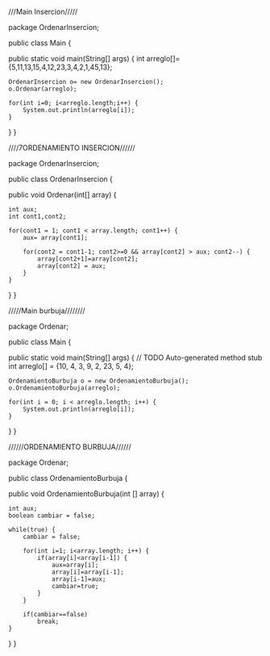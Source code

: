 ///Main Insercion/////

package OrdenarInsercion;

public class Main {

public static void main(String[] args) {
	int arreglo[]= {5,11,13,15,4,12,23,3,4,2,1,45,13};
	
	OrdenarInsercion o= new OrdenarInsercion();
	o.Ordenar(arreglo);
	
	for(int i=0; i<arreglo.length;i++) {
		System.out.println(arreglo[i]);
	}

}
}

////7ORDENAMIENTO INSERCION//////

package OrdenarInsercion;

public class OrdenarInsercion {

public void Ordenar(int[] array) {
	
	int aux;
	int cont1,cont2;

	for(cont1 = 1; cont1 < array.length; cont1++) {
		aux= array[cont1];
		
		for(cont2 = cont1-1; cont2>=0 && array[cont2] > aux; cont2--) {
			array[cont2+1]=array[cont2];
			array[cont2] = aux;
		}
	}
}
}

/////Main burbuja////////

package Ordenar;

public class Main {

public static void main(String[] args) {
	// TODO Auto-generated method stub
	int arreglo[] = {10, 4, 3, 9, 2, 23, 5, 4};
	
	OrdenamientoBurbuja o = new OrdenamientoBurbuja();
	o.OrdenamientoBurbuja(arreglo);
	
	for(int i = 0; i < arreglo.length; i++) {
		System.out.println(arreglo[i]);
	}
}
}

//////ORDENAMIENTO BURBUJA//////

package Ordenar;

public class OrdenamientoBurbuja {

public void OrdenamientoBurbuja(int [] array) {
	
	int aux;
	boolean cambiar = false;
	
	while(true) {
		cambiar = false;
		
		for(int i=1; i<array.length; i++) {
			if(array[i]<array[i-1]) {
				aux=array[i];
				array[i]=array[i-1];
				array[i-1]=aux;
				cambiar=true;
			}
		}
		
		if(cambiar==false)
			break;
	}
}
}
